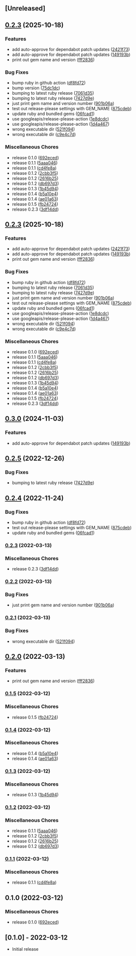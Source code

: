 ## [Unreleased]

## [0.2.3](https://github.com/invalidusrname/mm-simple_version/compare/mm-simple_version-v0.3.1...mm-simple_version/v0.2.3) (2025-10-18)


### Features

* add auto-approve for dependabot patch updates ([2421f73](https://github.com/invalidusrname/mm-simple_version/commit/2421f73764efc6386fa16bf637dba20c6512a1e1))
* add auto-approve for dependabot patch updates ([149193b](https://github.com/invalidusrname/mm-simple_version/commit/149193beffbcc34960e697358ac9feb745fe479e))
* print out gem name and version ([fff2836](https://github.com/invalidusrname/mm-simple_version/commit/fff2836dbae387773c0956a84ee4d762f8fb1d46))


### Bug Fixes

* bump ruby in github action ([df8fd72](https://github.com/invalidusrname/mm-simple_version/commit/df8fd72ab6e6c61a9ddf8b3f1d53ec899cc78c4c))
* bump version ([75dc1dc](https://github.com/invalidusrname/mm-simple_version/commit/75dc1dc8aad7d458ed5ca3b2b753267b4d38363b))
* bumping to latest ruby release ([7061d35](https://github.com/invalidusrname/mm-simple_version/commit/7061d3523a1f7d70ad4df1956b5651bd6e570579))
* bumping to latest ruby release ([7427d9e](https://github.com/invalidusrname/mm-simple_version/commit/7427d9ebbe7669789b684ddb7341f7c633bf7476))
* just print gem name and version number ([901b06a](https://github.com/invalidusrname/mm-simple_version/commit/901b06a0cf58070039adeeb74c6a691abb5af507))
* test out release-please settings with GEM_NAME ([875cdeb](https://github.com/invalidusrname/mm-simple_version/commit/875cdeb9930a124585d72ce210fe07c9e5279ce0))
* update ruby and bundled gems ([06fcad1](https://github.com/invalidusrname/mm-simple_version/commit/06fcad1a2680121abc32a9e1461466bd81fe5dca))
* use googleapis/release-please-action ([1e8dcdc](https://github.com/invalidusrname/mm-simple_version/commit/1e8dcdc24f7ae4556193ad0c36c2109205c0f009))
* use googleapis/release-please-action ([1d4a467](https://github.com/invalidusrname/mm-simple_version/commit/1d4a467a8213c48bbce0b74f9d9b98110efdda45))
* wrong executable dir ([521f094](https://github.com/invalidusrname/mm-simple_version/commit/521f094c93600a9d9656f3f673f77d02a6816e3a))
* wrong executable dir ([c9e4c7d](https://github.com/invalidusrname/mm-simple_version/commit/c9e4c7d6e22b699f153d40407c0aadaac0446755))


### Miscellaneous Chores

* release 0.1.0 ([692eced](https://github.com/invalidusrname/mm-simple_version/commit/692eced4f13f48c7570ee82b952836d9748f594e))
* release 0.1.1 ([5aaa046](https://github.com/invalidusrname/mm-simple_version/commit/5aaa0466964fecc5d2954ea08139d5ef722b1ddf))
* release 0.1.1 ([cd4fe8a](https://github.com/invalidusrname/mm-simple_version/commit/cd4fe8a78f94a13d82cbd0a6599a81583b4f3894))
* release 0.1.2 ([2cbb3f5](https://github.com/invalidusrname/mm-simple_version/commit/2cbb3f537b7d7cb4ba48c22c60dd6def86412274))
* release 0.1.2 ([2616b25](https://github.com/invalidusrname/mm-simple_version/commit/2616b25c2e1fbcc00e7d4d1fabbcada280141f37))
* release 0.1.2 ([db697d3](https://github.com/invalidusrname/mm-simple_version/commit/db697d38c007156efe40dd3ea57f625d8c5ea5d0))
* release 0.1.3 ([1b45d94](https://github.com/invalidusrname/mm-simple_version/commit/1b45d9404c1d7382bf0728d4407c4f53fdf0593a))
* release 0.1.4 ([b5a10e4](https://github.com/invalidusrname/mm-simple_version/commit/b5a10e432b3729a2a1be3e2c5a7beec927e9182b))
* release 0.1.4 ([ae01a63](https://github.com/invalidusrname/mm-simple_version/commit/ae01a632fa79d7c061a4976fc7a005d3156b7222))
* release 0.1.5 ([fb24724](https://github.com/invalidusrname/mm-simple_version/commit/fb247244487f69f54d4b634aceac6feb3fad88e3))
* release 0.2.3 ([3df14dd](https://github.com/invalidusrname/mm-simple_version/commit/3df14dddb2fa7889f2e1ee6d612f206335aa3a7d))

## [0.2.3](https://github.com/invalidusrname/mm-simple_version/compare/mm-simple_version-v0.3.0...mm-simple_version/v0.2.3) (2025-10-18)


### Features

* add auto-approve for dependabot patch updates ([2421f73](https://github.com/invalidusrname/mm-simple_version/commit/2421f73764efc6386fa16bf637dba20c6512a1e1))
* add auto-approve for dependabot patch updates ([149193b](https://github.com/invalidusrname/mm-simple_version/commit/149193beffbcc34960e697358ac9feb745fe479e))
* print out gem name and version ([fff2836](https://github.com/invalidusrname/mm-simple_version/commit/fff2836dbae387773c0956a84ee4d762f8fb1d46))


### Bug Fixes

* bump ruby in github action ([df8fd72](https://github.com/invalidusrname/mm-simple_version/commit/df8fd72ab6e6c61a9ddf8b3f1d53ec899cc78c4c))
* bumping to latest ruby release ([7061d35](https://github.com/invalidusrname/mm-simple_version/commit/7061d3523a1f7d70ad4df1956b5651bd6e570579))
* bumping to latest ruby release ([7427d9e](https://github.com/invalidusrname/mm-simple_version/commit/7427d9ebbe7669789b684ddb7341f7c633bf7476))
* just print gem name and version number ([901b06a](https://github.com/invalidusrname/mm-simple_version/commit/901b06a0cf58070039adeeb74c6a691abb5af507))
* test out release-please settings with GEM_NAME ([875cdeb](https://github.com/invalidusrname/mm-simple_version/commit/875cdeb9930a124585d72ce210fe07c9e5279ce0))
* update ruby and bundled gems ([06fcad1](https://github.com/invalidusrname/mm-simple_version/commit/06fcad1a2680121abc32a9e1461466bd81fe5dca))
* use googleapis/release-please-action ([1e8dcdc](https://github.com/invalidusrname/mm-simple_version/commit/1e8dcdc24f7ae4556193ad0c36c2109205c0f009))
* use googleapis/release-please-action ([1d4a467](https://github.com/invalidusrname/mm-simple_version/commit/1d4a467a8213c48bbce0b74f9d9b98110efdda45))
* wrong executable dir ([521f094](https://github.com/invalidusrname/mm-simple_version/commit/521f094c93600a9d9656f3f673f77d02a6816e3a))
* wrong executable dir ([c9e4c7d](https://github.com/invalidusrname/mm-simple_version/commit/c9e4c7d6e22b699f153d40407c0aadaac0446755))


### Miscellaneous Chores

* release 0.1.0 ([692eced](https://github.com/invalidusrname/mm-simple_version/commit/692eced4f13f48c7570ee82b952836d9748f594e))
* release 0.1.1 ([5aaa046](https://github.com/invalidusrname/mm-simple_version/commit/5aaa0466964fecc5d2954ea08139d5ef722b1ddf))
* release 0.1.1 ([cd4fe8a](https://github.com/invalidusrname/mm-simple_version/commit/cd4fe8a78f94a13d82cbd0a6599a81583b4f3894))
* release 0.1.2 ([2cbb3f5](https://github.com/invalidusrname/mm-simple_version/commit/2cbb3f537b7d7cb4ba48c22c60dd6def86412274))
* release 0.1.2 ([2616b25](https://github.com/invalidusrname/mm-simple_version/commit/2616b25c2e1fbcc00e7d4d1fabbcada280141f37))
* release 0.1.2 ([db697d3](https://github.com/invalidusrname/mm-simple_version/commit/db697d38c007156efe40dd3ea57f625d8c5ea5d0))
* release 0.1.3 ([1b45d94](https://github.com/invalidusrname/mm-simple_version/commit/1b45d9404c1d7382bf0728d4407c4f53fdf0593a))
* release 0.1.4 ([b5a10e4](https://github.com/invalidusrname/mm-simple_version/commit/b5a10e432b3729a2a1be3e2c5a7beec927e9182b))
* release 0.1.4 ([ae01a63](https://github.com/invalidusrname/mm-simple_version/commit/ae01a632fa79d7c061a4976fc7a005d3156b7222))
* release 0.1.5 ([fb24724](https://github.com/invalidusrname/mm-simple_version/commit/fb247244487f69f54d4b634aceac6feb3fad88e3))
* release 0.2.3 ([3df14dd](https://github.com/invalidusrname/mm-simple_version/commit/3df14dddb2fa7889f2e1ee6d612f206335aa3a7d))

## [0.3.0](https://github.com/invalidusrname/mm-simple_version/compare/v0.2.5...v0.3.0) (2024-11-03)


### Features

* add auto-approve for dependabot patch updates ([149193b](https://github.com/invalidusrname/mm-simple_version/commit/149193beffbcc34960e697358ac9feb745fe479e))

## [0.2.5](https://github.com/invalidusrname/mm-simple_version/compare/v0.2.4...v0.2.5) (2022-12-26)


### Bug Fixes

* bumping to latest ruby release ([7427d9e](https://github.com/invalidusrname/mm-simple_version/commit/7427d9ebbe7669789b684ddb7341f7c633bf7476))

## [0.2.4](https://github.com/invalidusrname/mm-simple_version/compare/v0.2.3...v0.2.4) (2022-11-24)


### Bug Fixes

* bump ruby in github action ([df8fd72](https://github.com/invalidusrname/mm-simple_version/commit/df8fd72ab6e6c61a9ddf8b3f1d53ec899cc78c4c))
* test out release-please settings with GEM_NAME ([875cdeb](https://github.com/invalidusrname/mm-simple_version/commit/875cdeb9930a124585d72ce210fe07c9e5279ce0))
* update ruby and bundled gems ([06fcad1](https://github.com/invalidusrname/mm-simple_version/commit/06fcad1a2680121abc32a9e1461466bd81fe5dca))

### [0.2.3](https://github.com/invalidusrname/mm-simple_version/compare/v0.2.2...v0.2.3) (2022-03-13)


### Miscellaneous Chores

* release 0.2.3 ([3df14dd](https://github.com/invalidusrname/mm-simple_version/commit/3df14dddb2fa7889f2e1ee6d612f206335aa3a7d))

### [0.2.2](https://github.com/invalidusrname/mm-simple_version/compare/v0.2.1...v0.2.2) (2022-03-13)


### Bug Fixes

* just print gem name and version number ([901b06a](https://github.com/invalidusrname/mm-simple_version/commit/901b06a0cf58070039adeeb74c6a691abb5af507))

### [0.2.1](https://github.com/invalidusrname/mm-simple_version/compare/v0.2.0...v0.2.1) (2022-03-13)


### Bug Fixes

* wrong executable dir ([521f094](https://github.com/invalidusrname/mm-simple_version/commit/521f094c93600a9d9656f3f673f77d02a6816e3a))

## [0.2.0](https://github.com/invalidusrname/mm-simple_version/compare/v0.1.5...v0.2.0) (2022-03-13)


### Features

* print out gem name and version ([fff2836](https://github.com/invalidusrname/mm-simple_version/commit/fff2836dbae387773c0956a84ee4d762f8fb1d46))

### [0.1.5](https://github.com/invalidusrname/mm-simple_version/compare/v0.1.4...v0.1.5) (2022-03-12)


### Miscellaneous Chores

* release 0.1.5 ([fb24724](https://github.com/invalidusrname/mm-simple_version/commit/fb247244487f69f54d4b634aceac6feb3fad88e3))

### [0.1.4](https://github.com/invalidusrname/mm-simple_version/compare/v0.1.3...v0.1.4) (2022-03-12)


### Miscellaneous Chores

* release 0.1.4 ([b5a10e4](https://github.com/invalidusrname/mm-simple_version/commit/b5a10e432b3729a2a1be3e2c5a7beec927e9182b))
* release 0.1.4 ([ae01a63](https://github.com/invalidusrname/mm-simple_version/commit/ae01a632fa79d7c061a4976fc7a005d3156b7222))

### [0.1.3](https://github.com/invalidusrname/mm-simple_version/compare/v0.1.2...v0.1.3) (2022-03-12)


### Miscellaneous Chores

* release 0.1.3 ([1b45d94](https://github.com/invalidusrname/mm-simple_version/commit/1b45d9404c1d7382bf0728d4407c4f53fdf0593a))

### [0.1.2](https://github.com/invalidusrname/mm-simple_version/compare/v0.1.1...v0.1.2) (2022-03-12)


### Miscellaneous Chores

* release 0.1.1 ([5aaa046](https://github.com/invalidusrname/mm-simple_version/commit/5aaa0466964fecc5d2954ea08139d5ef722b1ddf))
* release 0.1.2 ([2cbb3f5](https://github.com/invalidusrname/mm-simple_version/commit/2cbb3f537b7d7cb4ba48c22c60dd6def86412274))
* release 0.1.2 ([2616b25](https://github.com/invalidusrname/mm-simple_version/commit/2616b25c2e1fbcc00e7d4d1fabbcada280141f37))
* release 0.1.2 ([db697d3](https://github.com/invalidusrname/mm-simple_version/commit/db697d38c007156efe40dd3ea57f625d8c5ea5d0))

### [0.1.1](https://github.com/invalidusrname/mm-simple_version/compare/v0.1.0...v0.1.1) (2022-03-12)


### Miscellaneous Chores

* release 0.1.1 ([cd4fe8a](https://github.com/invalidusrname/mm-simple_version/commit/cd4fe8a78f94a13d82cbd0a6599a81583b4f3894))

## 0.1.0 (2022-03-12)


### Miscellaneous Chores

* release 0.1.0 ([692eced](https://github.com/invalidusrname/mm-simple_version/commit/692eced4f13f48c7570ee82b952836d9748f594e))

## [0.1.0] - 2022-03-12

- Initial release
